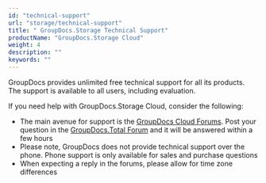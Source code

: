 ```yaml
---
id: "technical-support"
url: "storage/technical-support"
title: " GroupDocs.Storage Technical Support"
productName: "GroupDocs.Storage Cloud"
weight: 4
description: ""
keywords: ""
---
```

GroupDocs provides unlimited free technical support for all its products. The support is available to all users, including evaluation.

If you need help with GroupDocs.Storage Cloud, consider the following:

* The main avenue for support is the [GroupDocs Cloud Forums](https://forum.groupdocs.cloud/). Post your question in the [GroupDocs.Total Forum](https://forum.groupdocs.cloud/c/total) and it will be answered within a few hours
* Please note, GroupDocs does not provide technical support over the phone. Phone support is only available for sales and purchase questions
* When expecting a reply in the forums, please allow for time zone differences
